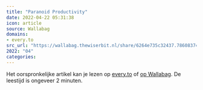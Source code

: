 ```yaml
---
title: "Paranoid Productivity"
date: 2022-04-22 05:31:38
icon: article
source: Wallabag
domains:
- every.to
src_url: "https://wallabag.thewiserbit.nl/share/6264e735c32437.78608374"
2022: "04"
categories:
---
```

Het oorspronkelijke artikel kan je lezen op [every.to](https://every.to/praxis/paranoid-productivity-c14ef47b-af8a-4bdc-b475-fd4da8dc6cc2) of [op Wallabag](https://wallabag.thewiserbit.nl/share/6264e735c32437.78608374). De leestijd is ongeveer 2 minuten.